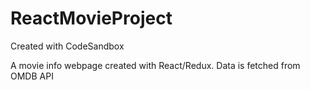 # ReactMovieProject
Created with CodeSandbox

A movie info webpage created with React/Redux.
Data is fetched from OMDB API
